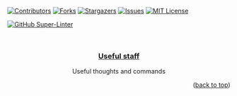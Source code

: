 <div id="top"></div>
<!--
*** Thanks for checking out the Best-README-Template. If you have a suggestion
*** that would make this better, please fork the repo and create a pull request
*** or simply open an issue with the tag "enhancement".
*** Don't forget to give the project a star!
*** Thanks again! Now go create something AMAZING! :D
-->



<!-- PROJECT SHIELDS -->
<!--
*** I'm using markdown "reference style" links for readability.
*** Reference links are enclosed in brackets [ ] instead of parentheses ( ).
*** See the bottom of this document for the declaration of the reference variables
*** for contributors-url, forks-url, etc. This is an optional, concise syntax you may use.
*** https://www.markdownguide.org/basic-syntax/#reference-style-links
-->
[![Contributors][contributors-shield]][contributors-url]
[![Forks][forks-shield]][forks-url]
[![Stargazers][stars-shield]][stars-url]
[![Issues][issues-shield]][issues-url]
[![MIT License][license-shield]][license-url]


[![GitHub Super-Linter](https://github.com/skindud/useful/workflows/Lint%20Code%20Base/badge.svg)](https://github.com/marketplace/actions/super-linter)


<!-- PROJECT LOGO -->
<br />
<div align="center">
  <a href="https://github.com/skindud/zabbix-telegram-notification">
  <h3 align="center">Useful staff</h3>
  </a>
  <p align="center">
    Useful thoughts and commands
  </p>
</div>


<p align="right">(<a href="#top">back to top</a>)</p>

<!-- MARKDOWN LINKS & IMAGES -->
<!-- https://www.markdownguide.org/basic-syntax/#reference-style-links -->
[contributors-shield]: https://img.shields.io/github/contributors/skindud/useful.svg?style=for-the-badge
[contributors-url]: https://github.com/skindud/useful/graphs/contributors
[forks-shield]: https://img.shields.io/github/forks/skindud/useful.svg?style=for-the-badge
[forks-url]: https://github.com/skindud/useful/network/members
[stars-shield]: https://img.shields.io/github/stars/skindud/useful.svg?style=for-the-badge
[stars-url]: https://github.com/skindud/useful/stargazers
[issues-shield]: https://img.shields.io/github/issues/skindud/useful.svg?style=for-the-badge
[issues-url]: https://github.com/skindud/useful/issues
[license-shield]: https://img.shields.io/github/license/skindud/useful.svg?style=for-the-badge
[license-url]: https://github.com/skindud/useful/blob/master/LICENSE.txt
